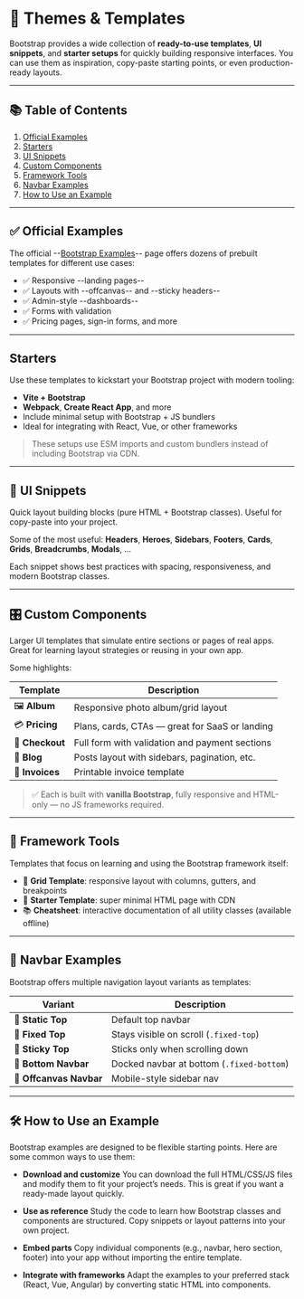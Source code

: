# 🎨 Themes & Templates

Bootstrap provides a wide collection of **ready-to-use templates**, **UI snippets**, and **starter setups** for quickly building responsive interfaces. You can use them as inspiration, copy-paste starting points, or even production-ready layouts.

---

## 📚 Table of Contents

1. [Official Examples](#-official-examples)
2. [Starters](#starters)
3. [UI Snippets](#-ui-snippets)
4. [Custom Components](#️-custom-components)
5. [Framework Tools](#-framework-tools)
6. [Navbar Examples](#-navbar-examples)
7. [How to Use an Example](#️-how-to-use-an-example)

---

## ✅ Official Examples

The official --[Bootstrap Examples](https://getbootstrap.com/docs/5.3/examples/)-- page offers dozens of prebuilt templates for different use cases:

- ✅ Responsive --landing pages--
- ✅ Layouts with --offcanvas-- and --sticky headers--
- ✅ Admin-style --dashboards--
- ✅ Forms with validation
- ✅ Pricing pages, sign-in forms, and more

---

## Starters

Use these templates to kickstart your Bootstrap project with modern tooling:

- **Vite + Bootstrap**
- **Webpack**, **Create React App**, and more
- Include minimal setup with Bootstrap + JS bundlers
- Ideal for integrating with React, Vue, or other frameworks

> These setups use ESM imports and custom bundlers instead of including Bootstrap via CDN.

---

## 🧱 UI Snippets

Quick layout building blocks (pure HTML + Bootstrap classes). Useful for copy-paste into your project.

Some of the most useful: **Headers**, **Heroes**, **Sidebars**, **Footers**, **Cards**, **Grids**, **Breadcrumbs**, **Modals**, ...

Each snippet shows best practices with spacing, responsiveness, and modern Bootstrap classes.

---

## 🎛️ Custom Components

Larger UI templates that simulate entire sections or pages of real apps. Great for learning layout strategies or reusing in your own app.

Some highlights:

| Template        | Description                                    |
| --------------- | ---------------------------------------------- |
| 🖼️ **Album**   | Responsive photo album/grid layout             |
| 💳 **Pricing**  | Plans, cards, CTAs — great for SaaS or landing |
| 🛒 **Checkout** | Full form with validation and payment sections |
| 📰 **Blog**     | Posts layout with sidebars, pagination, etc.   |
| 🧾 **Invoices** | Printable invoice template                     |

> ✅ Each is built with **vanilla Bootstrap**, fully responsive and HTML-only — no JS frameworks required.

---

## 🧰 Framework Tools

Templates that focus on learning and using the Bootstrap framework itself:

- 📐 **Grid Template**: responsive layout with columns, gutters, and breakpoints
- 🧾 **Starter Template**: super minimal HTML page with CDN
- 📚 **Cheatsheet**: interactive documentation of all utility classes (available offline)

---

## 📌 Navbar Examples

Bootstrap offers multiple navigation layout variants as templates:

| Variant                 | Description                               |
| ----------------------- | ----------------------------------------- |
| 📌 **Static Top**       | Default top navbar                        |
| 📌 **Fixed Top**        | Stays visible on scroll (`.fixed-top`)    |
| 📌 **Sticky Top**       | Sticks only when scrolling down           |
| 📌 **Bottom Navbar**    | Docked navbar at bottom (`.fixed-bottom`) |
| 📌 **Offcanvas Navbar** | Mobile-style sidebar nav                  |

---

## 🛠️ How to Use an Example

Bootstrap examples are designed to be flexible starting points. Here are some common ways to use them:

- **Download and customize**
  You can download the full HTML/CSS/JS files and modify them to fit your project’s needs. This is great if you want a ready-made layout quickly.

- **Use as reference**
  Study the code to learn how Bootstrap classes and components are structured. Copy snippets or layout patterns into your own project.

- **Embed parts**
  Copy individual components (e.g., navbar, hero section, footer) into your app without importing the entire template.

- **Integrate with frameworks**
  Adapt the examples to your preferred stack (React, Vue, Angular) by converting static HTML into components.
